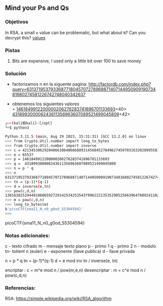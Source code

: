 ## Mind your Ps and Qs

### Objetivos 
In RSA, a small `e` value can be problematic, but what about `N`? Can you decrypt this? [values](https://mercury.picoctf.net/static/bf5e2c8811afb4669f4a6850e097e8aa/values)
### Pistas
1. Bits are expensive, I used only a little bit over 100 to save money

### Solución 

- factorizamos n en la siguente pagina:
http://factordb.com/index.php?query=631371953793368771804570727896887140714495090919073481680274581226742748040342637

- obtenemos los siguientes valores
= [1461849912200000206276283741896701133693](http://factordb.com/index.php?id=1100000002524294866)<40> 
[431899300006243611356963607089521499045809](http://factordb.com/index.php?id=1100000002524294865)<42>

``` bash
┌──(kali㉿kali)-[/opt]
└─$ python3

Python 3.11.5 (main, Aug 29 2023, 15:31:31) [GCC 13.2.0] on linux
>>> from Crypto.Util.number import long_to_bytes
>>> from Crypto.Util.number import inverse
>>> c = 421345306292040663864066688931456845278496274597031632020995583473619804626233684
>>> e = 65537
>>> p = 1461849912200000206276283741896701133693
>>> q =  431899300006243611356963607089521499045809
>>> n = p * q
>>> n
631371953793368771804570727896887140714495090919073481680274581226742748040342637
>>> tn = (p-1)*(q-1)
>>> d = inverse(e,tn)
>>> pow(c,d,n)
13016382529449106065927291425342535437996222135352905256639647889241102700065917
>>> m = pow(c,d,n)
>>> long_to_bytes(m)
b'picoCTF{sma11_N_n0_g0od_55304594}'
>>> 

```

picoCTF{sma11_N_n0_g0od_55304594}
### Notas adicionales:


c - texto cifrado
m - mensaje texto plano
p - primo 1
q - primo 2
n - modulo
tn- totient n (euler)
e - exponente (llave publica)
d - llave privada

n = p * q
tn = (p-1)*(q-1)
d = e mod inv tn / inverse(e, tn)

encriptar	: c = m^e mod n / pow(m,e,n)
desencriptar	: m = c^e mod n / pow(c,d,n)

### Referencias:
RSA: https://simple.wikipedia.org/wiki/RSA_algorithm